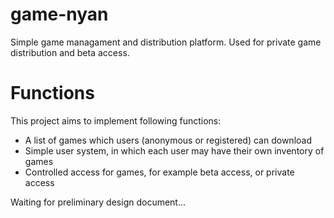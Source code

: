# game-nyan
Simple game managament and distribution platform. Used for private game distribution and beta access.

# Functions
This project aims to implement following functions:
- A list of games which users (anonymous or registered) can download
- Simple user system, in which each user may have their own inventory of games
- Controlled access for games, for example beta access, or private access

Waiting for preliminary design document...